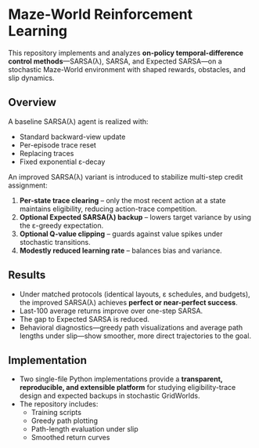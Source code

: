 # Maze-World Reinforcement Learning

This repository implements and analyzes **on-policy temporal-difference control methods**—SARSA(λ), SARSA, and Expected SARSA—on a stochastic Maze-World environment with shaped rewards, obstacles, and slip dynamics.

## Overview

A baseline SARSA(λ) agent is realized with:

- Standard backward-view update  
- Per-episode trace reset  
- Replacing traces  
- Fixed exponential ε-decay  

An improved SARSA(λ) variant is introduced to stabilize multi-step credit assignment:

1. **Per-state trace clearing** – only the most recent action at a state maintains eligibility, reducing action-trace competition.  
2. **Optional Expected SARSA(λ) backup** – lowers target variance by using the ε-greedy expectation.  
3. **Optional Q-value clipping** – guards against value spikes under stochastic transitions.  
4. **Modestly reduced learning rate** – balances bias and variance.

## Results

- Under matched protocols (identical layouts, ε schedules, and budgets), the improved SARSA(λ) achieves **perfect or near-perfect success**.  
- Last-100 average returns improve over one-step SARSA.  
- The gap to Expected SARSA is reduced.  
- Behavioral diagnostics—greedy path visualizations and average path lengths under slip—show smoother, more direct trajectories to the goal.

## Implementation

- Two single-file Python implementations provide a **transparent, reproducible, and extensible platform** for studying eligibility-trace design and expected backups in stochastic GridWorlds.  
- The repository includes:  
  - Training scripts  
  - Greedy path plotting  
  - Path-length evaluation under slip  
  - Smoothed return curves  


